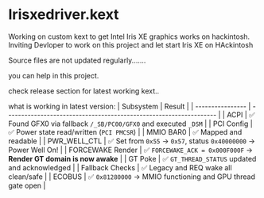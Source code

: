 # Irisxedriver.kext
Working on custom kext to get Intel Iris XE graphics works on hackintosh. Inviting Devloper to work on this project and let start Iris XE on HAckintosh

Source files are not updated regularly.......

you can help in this project.

check release section for latest working kext..


what is working in latest version:
| Subsystem        | Result                                                             |
| ---------------- | ------------------------------------------------------------------ |
| ACPI             | ✅ Found GFX0 via fallback `/_SB/PC00/GFX0` and executed `_DSM`     |
| PCI Config       | ✅ Power state read/written (`PCI PMCSR`)                           |
| MMIO BAR0        | ✅ Mapped and readable                                              |
| PWR\_WELL\_CTL   | ✅ Set from `0x55` → `0x57`, status `0x40000000` → Power Well On!   |
| FORCEWAKE Render | ✅ `FORCEWAKE_ACK = 0x000F000F` → **Render GT domain is now awake** |
| GT Poke          | ✅ `GT_THREAD_STATUS` updated and acknowledged                      |
| Fallback Checks  | ✅ Legacy and REQ wake all clean/safe                               |
| ECOBUS           | ✅ `0x81280000` → MMIO functioning and GPU thread gate open         |
